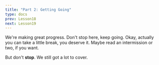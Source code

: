 ```yaml
---
title: "Part 2: Getting Going"
type: docs
prev: Lesson18
next: Lesson19
---
```



We're making great progress. Don't stop here, keep going. Okay, actually you can take a little break, you deserve it. Maybe read an intermission or two, if you want.

But don't **stop**. We still got a lot to cover.